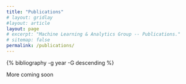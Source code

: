 ```yaml
---
title: "Publications"
# layout: gridlay
#layout: article
layout: page
# excerpt: "Machine Learning & Analytics Group -- Publications."
# sitemap: false
permalink: /publications/
---
```



{% bibliography -g year -G descending %}


More coming soon
